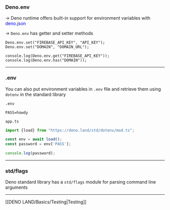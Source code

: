
### Deno.env

-> Deno runtime offers built-in support for environment variables with <font color='blue'>deno.json</font>

-> `Deno.env` has getter and setter methods
```env
Deno.env.set("FIREBASE_API_KEY", "API_KEY");
Deno.env.set("DOMAIN", "DOMAIN_URL");

console.log(Deno.env.get("FIREBASE_API_KEY"));
console.log(Deno.env.has("DOMAIN"));
```

---

### .env
You can also put environment variables in `.env` file and retrieve them using `dotenv` in the standard library

`.env`
```env
PASS=howdy
```

`app.ts`
```javascript
import {load} from "https://deno.land/std/dotenv/mod.ts";

const env = await load();
const password = env['PASS'];

console.log(password);
```

---

### std/flags

Deno standard library has a `std/flags` module for parsing command line arguments

---

[[DENO LAND/Basics/Testing|Testing]]
